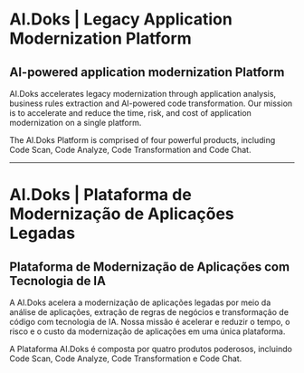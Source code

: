 # AI.Doks | Legacy Application Modernization Platform

## AI-powered application modernization Platform

AI.Doks  accelerates legacy modernization through application analysis, business rules extraction and AI-powered code transformation. Our mission is to accelerate and reduce the time, risk, and cost of application modernization on a single platform. 

The AI.Doks  Platform is comprised of four powerful products, including Code Scan, Code Analyze, Code Transformation  and Code Chat.

---

# AI.Doks | Plataforma de Modernização de Aplicações Legadas

## Plataforma de Modernização de Aplicações com Tecnologia de IA

A AI.Doks acelera a modernização de aplicações legadas por meio da análise de aplicações, extração de regras de negócios e transformação de código com tecnologia de IA. Nossa missão é acelerar e reduzir o tempo, o risco e o custo da modernização de aplicações em uma única plataforma.

A Plataforma AI.Doks é composta por quatro produtos poderosos, incluindo Code Scan, Code Analyze, Code Transformation e Code Chat.